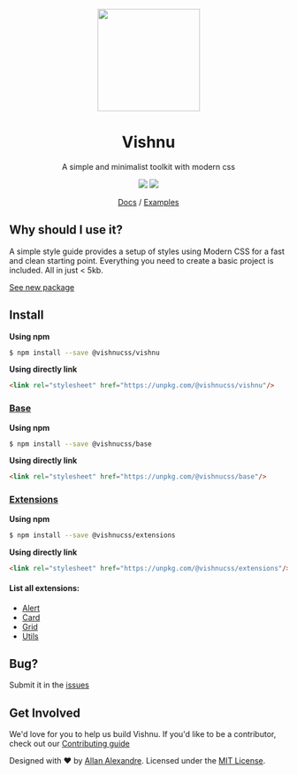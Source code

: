 <p align="center"><a href="https://vishnucss.github.io/vishnu" target="_blank"><img src="https://vishnucss.github.io/vishnu/src/assets/logo.png" width="185" height="185" /></a></p>
<h1 align="center">Vishnu</h1>
<p align="center">A simple and minimalist toolkit with modern css</p>
<p align="center"><img src="https://badge.fury.io/js/%40vishnucss%2Fvishnu.svg" /> <img src="https://img.shields.io/npm/dt/@vishnucss/vishnu.svg" /></p>
<p align="center"><a href="https://vishnucss.github.io/vishnu/#docs" target="_blank">Docs</a> / <a href="https://vishnucss.github.io/vishnu/#examples" target="_blank">Examples</a></p>

## Why should I use it?

A simple style guide provides a setup of styles using Modern CSS for a fast and clean starting point. Everything you need to create a basic project is included. All in just < 5kb.

[See new package](https://www.npmjs.com/package/@vishnucss/vishnu)

## Install

**Using npm**

```sh
$ npm install --save @vishnucss/vishnu
```

**Using directly link**

```html
<link rel="stylesheet" href="https://unpkg.com/@vishnucss/vishnu"/>
```

### [Base](https://github.com/vishnucss/vishnu/tree/master/packages/vishnucss-base)

**Using npm**

```sh
$ npm install --save @vishnucss/base
```

**Using directly link**

```html
<link rel="stylesheet" href="https://unpkg.com/@vishnucss/base"/>
```

### [Extensions](https://github.com/vishnucss/vishnu/tree/master/packages/vishnucss-extensions)

**Using npm**

```sh
$ npm install --save @vishnucss/extensions
```

**Using directly link**

```html
<link rel="stylesheet" href="https://unpkg.com/@vishnucss/extensions"/>
```

#### List all extensions:

- [Alert](https://github.com/vishnucss/vishnu/tree/master/packages/vishnucss-alert)
- [Card](https://github.com/vishnucss/vishnu/tree/master/packages/vishnucss-card)
- [Grid](https://github.com/vishnucss/vishnu/tree/master/packages/vishnucss-grid)
- [Utils](https://github.com/vishnucss/vishnu/tree/master/packages/vishnucss-utils)

## Bug?

Submit it in the [issues](https://github.com/vishnucss/vishnu/issues)

## Get Involved

We'd love for you to help us build Vishnu. If you'd like to be a contributor, check out our <a href="https://github.com/vishnucss/vishnucss/blob/master/.github/CONTRIBUTING.md" target="_blank">Contributing guide</a>

<p>Designed with ♥ by <a target="_blank" href="http://alexandesigner.com.br" title="Allan Alexandre">Allan Alexandre</a>. Licensed under the <a target="_blank" href="https://github.com/vishnucss/vishnu#license" title="MIT License">MIT License</a>.</p>

